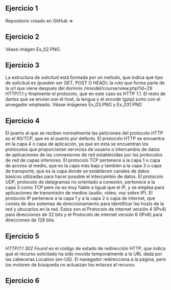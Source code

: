 ## Ejercicio 1
Repositorio creado en GitHub => 

## Ejercicio 2
Véase imágen Ex_02.PNG.

## Ejercicio 3
La estructura de solicitud está formada por un *_método_*, que indica que tipo de solicitud es (pueden ser GET, POST O HEAD); la *_ruta_* que forma parte de la url que viene después del dominio /moodel/course/view.php?id=29 HTTP/1.1 y finalmente el protocolo, que en este caso es HTTP 1.1.
El resto de dartos que se envían son el host, la lengua y el encode (gzip) junto con el anvegador empleado.
Véase imágenes Ex_03.PNG y Ex_031.PNG

## Ejercicio 4 
El puerto al que se reciben normalmente las peticiones del protocolo HTTP es el 80/TCP, que es el puerto por defecto.
El protocolo HTTP se encuentra en la capa 4 o capa de aplicación, ya que en esta se encuentran los protocolos que proporcionan servicios de usuario o intercambio de datos de aplicaciones de las connexiones de red establecidas por los protocolos de red de capas inferiores. 
El protocolo TCP pertenece a la capa 1 o capa de acceso al medio, que es la capa más baja y también a la capa 3 o capa de transporte, que es la capa donde se establecen canales de datos básicos utilizadas para hacer posoble el intercambio de datos.
El protocolo UDP, protocolo de datagramas no orientado a conexión, pertenece a la capa 3 como TCP pero no es muy fiable a ligual que el IP, y se emplea para aplicaciones de transmisión de medios (audio, vídeo, voz sobre IP). 
El protocolo IP pertenece a la capa 1 y a la capa 2 o capa de internet, que consta de dos sistemas de direccionamiento para identificar lso hosts de la red y ubucarlos en la red. Estos son el Protocolo de internet versión 4 (IPv4) para direcciones de 32 bits y el Protocolo de internet versión 6 (IPv6) para direcciones de 128 bits. 

## Ejercicio 5
*HTTP/1.1 302 Found* es el código de estado de redirección HTTP, que indica que el recurso solicitado ha sido movido temporalmente a la URL dada por las cabeceras Location (en-US). El navegador redirecciona a la página, pero los motores de búsqueda no actuaizan los enlaces al recurso.

## Ejercicio 6
